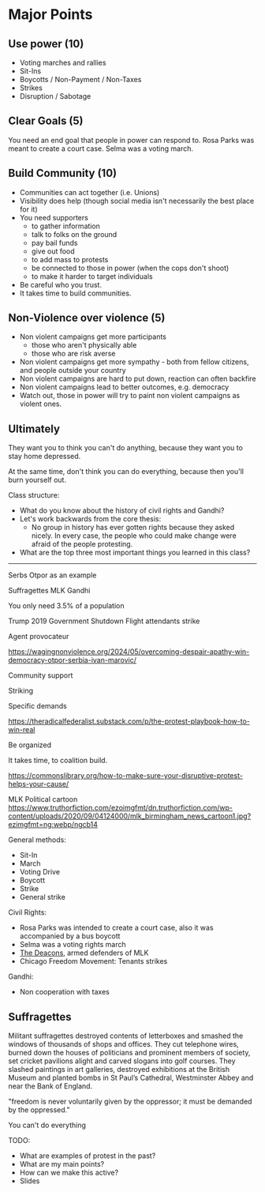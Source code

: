Major Points
=============

Use power (10)
---------

 - Voting marches and rallies
 - Sit-Ins
 - Boycotts / Non-Payment / Non-Taxes
 - Strikes
 - Disruption / Sabotage

Clear Goals (5)
-----------

You need an end goal that people in power can respond to. Rosa Parks was meant to create a court case. Selma was a voting march.

Build Community (10)
---------------

 - Communities can act together (i.e. Unions)
 - Visibility does help (though social media isn't necessarily the best place for it)
 - You need supporters
   - to gather information
   - talk to folks on the ground
   - pay bail funds
   - give out food
   - to add mass to protests
   - be connected to those in power (when the cops don't shoot)
   - to make it harder to target individuals
 - Be careful who you trust.
 - It takes time to build communities.

Non-Violence over violence (5)
--------------------------

 - Non violent campaigns get more participants
   - those who aren't physically able 
   - those who are risk averse
 - Non violent campaigns get more sympathy - both from fellow citizens, and people outside your country
 - Non violent campaigns are hard to put down, reaction can often backfire
 - Non violent campaigns lead to better outcomes, e.g. democracy
 - Watch out, those in power will try to paint non violent campaigns as violent ones.

Ultimately
----------

They want you to think you can't do anything, because they want you to stay home depressed.

At the same time, don't think you can do everything, because then you'll burn yourself out.

Class structure:

 - What do you know about the history of civil rights and Gandhi?
 - Let's work backwards from the core thesis:
   - No group in history has ever gotten rights because they asked nicely. In every case, the people who could make change were afraid of the people protesting.
 - What are the top three most important things you learned in this class?

-------------------------------

Serbs Otpor as an example

Suffragettes
MLK
Gandhi

You only need 3.5% of a population

Trump 2019 Government Shutdown Flight attendants strike

Agent provocateur

https://wagingnonviolence.org/2024/05/overcoming-despair-apathy-win-democracy-otpor-serbia-ivan-marovic/

Community support

Striking

Specific demands

https://theradicalfederalist.substack.com/p/the-protest-playbook-how-to-win-real

Be organized

It takes time, to coalition build.

https://commonslibrary.org/how-to-make-sure-your-disruptive-protest-helps-your-cause/

MLK Political cartoon
https://www.truthorfiction.com/ezoimgfmt/dn.truthorfiction.com/wp-content/uploads/2020/09/04124000/mlk_birmingham_news_cartoon1.jpg?ezimgfmt=ng:webp/ngcb14

General methods:

 - Sit-In
 - March
 - Voting Drive
 - Boycott
 - Strike
 - General strike

Civil Rights:

 - Rosa Parks was intended to create a court case, also it was accompanied by a bus boycott
 - Selma was a voting rights march
 - [The Deacons](https://newpittsburghcourier.com/2020/10/29/meet-the-deacons-armed-black-christians-who-protected-mlk-during-the-civil-rights-era/), armed defenders of MLK
 - Chicago Freedom Movement: Tenants strikes

Gandhi:

 - Non cooperation with taxes

Suffragettes
------------

Militant suffragettes destroyed contents of letterboxes and smashed the windows of thousands of shops and offices. They cut telephone wires, burned down the houses of politicians and prominent members of society, set cricket pavilions alight and carved slogans into golf courses. They slashed paintings in art galleries, destroyed exhibitions at the British Museum and planted bombs in St Paul’s Cathedral, Westminster Abbey and near the Bank of England. 

"freedom is never voluntarily given by the oppressor; it must be demanded by the oppressed."

You can't do everything

TODO:

 - What are examples of protest in the past?
 - What are my main points?
 - How can we make this active?
 - Slides
